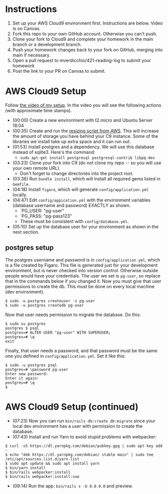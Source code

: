 # Instructions

1. Set up your AWS Cloud9 environment first. Instructions are below. Video is on Canvas.
2. Fork this repo to your own GitHub account. Otherwise you can't push.
3. Clone your fork to Cloud9 and complete your homework in the main branch or a development branch.
4. Push your homework changes back to your fork on GitHub, merging into main if necessary.
5. Open a pull request to mverdicchio/421-reading-log to submit your homework
6. Post the link to your PR on Canvas to submit.

# AWS Cloud9 Setup

Follow [the video of my setup](https://youtu.be/IwRPcyY891g). In the video you will see the following actions (with approximate time stamps).
* (00:00) Create a new environment with t2.micro and Ubuntu Server 18.04
* (00:35) Create and run the [resizing script from AWS](https://docs.aws.amazon.com/cloud9/latest/user-guide/move-environment.html#move-environment-resize). This will increase the amount of storage you have behind your C9 instance. Some of the libraries we install take up extra space and it can run out.
* (01:53) Install postgres and a dependency. We will use this database instead of sqlite3. Here's the command:
  * `sudo apt-get install postgresql postgresql-contrib libpq-dev`
* (03:23) Clone your fork into C9 (do not clone my repo -- so you will use your own remote URL).
  * Don't forget to change directories into the project root.
* (03:36) Run `bundle install`, which will install all required gems listed in `Gemfile`.
* (04:18) Install `figaro`, which will generate `config/application.yml` locally.
* (04:47) Edit `config/appication.yml` with the environment variables (database username and password) EXACTLY as shown.
  * `PG_USER: "pg-user"
  * `PG_PASS: "pg-pass123"
  * These must be consistent with `config/database.yml`.
* (05:10) Set up the database user for your environment as shown in the next section.

## postgres setup

The postgres username and password is in `config/application.yml`, which is a file created by Figaro. This file is generated just for your development environment, but is never checked into version control. Otherwise outside people would have your credentials. The user we set is `pg-user`, so replace that in the commands below if you changed it.
Now you must give that user permissions to create the db. This must be done on every local machine (dev environment).

```
$ sudo -u postgres createuser -s pg-user
$ sudo -u postgres createdb pg-user
```

Now that user needs permission to migrate the database. Do this:
```
$ sudo su postgres
postgres $ psql
postgres=# ALTER USER "pg-user" WITH SUPERUSER;
postgres=# \q
exit
```

Finally, that user needs a password, and that password must be the same one you defined in `config/application.yml`. Set it like this:

```
$ sudo -u postgres psql
postgres=# \password pg-user
Enter new password: 
Enter it again: 
postgres=# \q
$
```

# AWS Cloud9 Setup (continued)

* (07:23) Now you can run `bin/rails db:create db:migrate` since your local dev environment has a user with permission to create the database.
* (07:43) Install and run Yarn to avoid stupid problems with webpacker:
```
$ curl -sS https://dl.yarnpkg.com/debian/pubkey.gpg | sudo apt-key add -
$ echo "deb https://dl.yarnpkg.com/debian/ stable main" | sudo tee /etc/apt/sources.list.d/yarn.list
$ sudo apt update && sudo apt install yarn
$ bin/yarn install
$ bin/rails webpacker:install
$ bin/rails webpacker:install:vue
```

* (09:14) Run the app: `bin/rails s -b 0.0.0.0` and preview.
 
